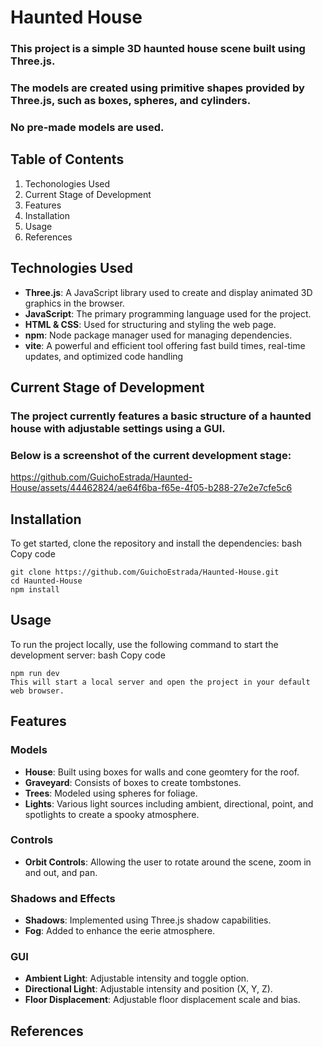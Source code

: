 # Haunted House

### This project is a simple 3D haunted house scene built using Three.js. 
### The models are created using primitive shapes provided by Three.js, such as boxes, spheres, and cylinders. 
### No pre-made models are used.

## Table of Contents
1. Techonologies Used
2. Current Stage of Development
3. Features
4. Installation
5. Usage
6. References

## Technologies Used
- **Three.js**: A JavaScript library used to create and display animated 3D graphics in the browser.
- **JavaScript**: The primary programming language used for the project.
- **HTML & CSS**: Used for structuring and styling the web page.
- **npm**: Node package manager used for managing dependencies.
- **vite**: A powerful and efficient tool offering fast build times, real-time updates, and optimized code handling

## Current Stage of Development
### The project currently features a basic structure of a haunted house with adjustable settings using a GUI. 
### Below is a screenshot of the current development stage:

https://github.com/GuichoEstrada/Haunted-House/assets/44462824/ae64f6ba-f65e-4f05-b288-27e2e7cfe5c6


## Installation
To get started, clone the repository and install the dependencies:
bash
Copy code
```
git clone https://github.com/GuichoEstrada/Haunted-House.git
cd Haunted-House
npm install
```

## Usage
To run the project locally, use the following command to start the development server:
bash
Copy code
```
npm run dev
This will start a local server and open the project in your default web browser.
```

## Features
### Models
- **House**: Built using boxes for walls and cone geomtery for the roof.
- **Graveyard**: Consists of boxes to create tombstones.
- **Trees**: Modeled using spheres for foliage.
- **Lights**: Various light sources including ambient, directional, point, and spotlights to create a spooky atmosphere.
### Controls
- **Orbit Controls**: Allowing the user to rotate around the scene, zoom in and out, and pan.
### Shadows and Effects
- **Shadows**: Implemented using Three.js shadow capabilities.
- **Fog**: Added to enhance the eerie atmosphere.
### GUI
- **Ambient Light**: Adjustable intensity and toggle option.
- **Directional Light**: Adjustable intensity and position (X, Y, Z).
- **Floor Displacement**: Adjustable floor displacement scale and bias.

## References


